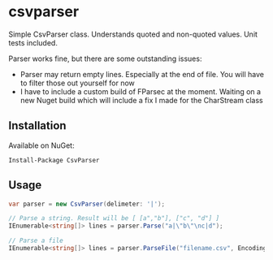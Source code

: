 csvparser
=========

Simple CsvParser class. Understands quoted and non-quoted values. Unit tests included.

Parser works fine, but there are some outstanding issues:

* Parser may return empty lines. Especially at the end of file. You will have to filter those out yourself for now
* I have to include a custom build of FParsec at the moment. Waiting on a new Nuget build which will include a fix I made for the CharStream class

Installation
------------

Available on NuGet:
```
Install-Package CsvParser
```

Usage
-----

```C#
var parser = new CsvParser(delimeter: '|');

// Parse a string. Result will be [ [a","b"], ["c", "d"] ]
IEnumerable<string[]> lines = parser.Parse("a|\"b\"\nc|d");

// Parse a file
IEnumerable<string[]> lines = parser.ParseFile("filename.csv", Encoding.UTF8));
```
